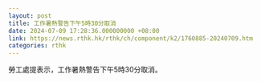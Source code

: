 ```yaml
---
layout: post
title: 工作暑熱警告下午5時30分取消
date: 2024-07-09 17:28:36.000000000 +08:00
link: https://news.rthk.hk/rthk/ch/component/k2/1760885-20240709.htm
categories: rthk
---
```


勞工處提表示，工作暑熱警告下午5時30分取消。
